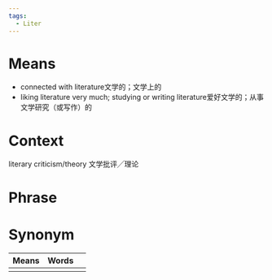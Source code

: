 ```yaml
---
tags:
  - Liter
---
```

# Means
- connected with literature文学的；文学上的
- liking literature very much; studying or writing literature爱好文学的；从事文学研究（或写作）的
# Context
literary criticism/theory 文学批评╱理论
# Phrase

# Synonym
| Means | Words |     |
| ----- | ----- | --- |
|       |       |     |
